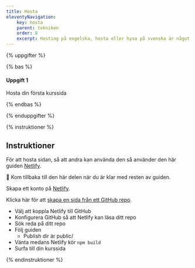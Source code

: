 ```yaml
---
title: Hosta
eleventyNavigation:
    key: hosta
    parent: tekniken
    order: 8
    excerpt: Hosting på engelska, hosta eller hysa på svenska är något som krävs för att kurswebben ska kunna användas
---
```


{% uppgifter %}

{% bas %}

#### Uppgift 1

Hosta din första kurssida

{% endbas %}

{% enduppgifter %}

{% instruktioner %}

## Instruktioner

För att hosta sidan, så att andra kan använda den så använder den här guiden [Netlify](https://www.netlify.com/).

🛑 Kom tillbaka till den här delen när du är klar med resten av guiden.

Skapa ett konto på [Netlify](https://www.netlify.com/).

Klicka här för att [skapa en sida från ett GitHub repo](https://app.netlify.com/start).

-   Välj att koppla Netlify till GitHub
-   Konfigurera GitHub så att Netlify kan läsa ditt repo
-   Sök reda på ditt repo
-   Följ guiden
    -   Publish dir är public/
-   Vänta medans Netlify kör `npm build`
-   Surfa till din kurssida

{% endinstruktioner %}


